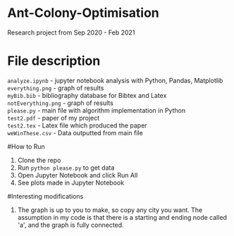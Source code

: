 # Ant-Colony-Optimisation
Research project from Sep 2020 - Feb 2021

# File description
`analyze.ipynb` - jupyter notebook analysis with Python, Pandas, Matplotlib  
`everything.png` - graph of results  
`myBib.bib` - bibliography database for Bibtex and Latex  
`notEverything.png` - graph of results  
`please.py` - main file with algorithm implementation in Python  
`test2.pdf` - paper of my project  
`test2.tex` - Latex file which produced the paper  
`weWinThese.csv` - Data outputted from main file  

#How to Run
1. Clone the repo  
2. Run `python please.py` to get data  
3. Open Jupyter Notebook and click Run All  
4. See plots made in Jupyter Notebook  

#Interesting modifications
1. The graph is up to you to make, so copy any city you want. The assumption in my code is that there is a starting and ending node called 'a', and the graph is fully connected.
